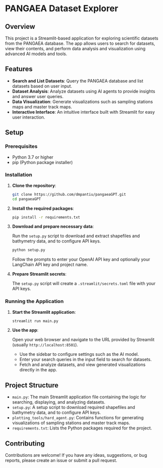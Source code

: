 # PANGAEA Dataset Explorer

## Overview

This project is a Streamlit-based application for exploring scientific datasets from the PANGAEA database. The app allows users to search for datasets, view their contents, and perform data analysis and visualization using advanced AI models and tools.

## Features

- **Search and List Datasets**: Query the PANGAEA database and list datasets based on user input.
- **Dataset Analysis**: Analyze datasets using AI agents to provide insights and answer user queries.
- **Data Visualization**: Generate visualizations such as sampling stations maps and master track maps.
- **Interactive Interface**: An intuitive interface built with Streamlit for easy user interaction.

## Setup

### Prerequisites

- Python 3.7 or higher
- pip (Python package installer)

### Installation

1. **Clone the repository**:

    ```sh
    git clone https://github.com/dmpantiu/pangaeaGPT.git
    cd pangaeaGPT
    ```

2. **Install the required packages**:

    ```sh
    pip install -r requirements.txt
    ```

3. **Download and prepare necessary data**:

    Run the `setup.py` script to download and extract shapefiles and bathymetry data, and to configure API keys.

    ```sh
    python setup.py
    ```

    Follow the prompts to enter your OpenAI API key and optionally your LangChain API key and project name.

4. **Prepare Streamlit secrets**:

    The `setup.py` script will create a `.streamlit/secrets.toml` file with your API keys.

### Running the Application

1. **Start the Streamlit application**:

    ```sh
    streamlit run main.py
    ```

2. **Use the app**:

    Open your web browser and navigate to the URL provided by Streamlit (usually `http://localhost:8501`).

    - Use the sidebar to configure settings such as the AI model.
    - Enter your search queries in the input field to search for datasets.
    - Fetch and analyze datasets, and view generated visualizations directly in the app.

## Project Structure

- `main.py`: The main Streamlit application file containing the logic for searching, displaying, and analyzing datasets.
- `setup.py`: A setup script to download required shapefiles and bathymetry data, and to configure API keys.
- `plotting_tools/hard_agent.py`: Contains functions for generating visualizations of sampling stations and master track maps.
- `requirements.txt`: Lists the Python packages required for the project.

## Contributing

Contributions are welcome! If you have any ideas, suggestions, or bug reports, please create an issue or submit a pull request.

